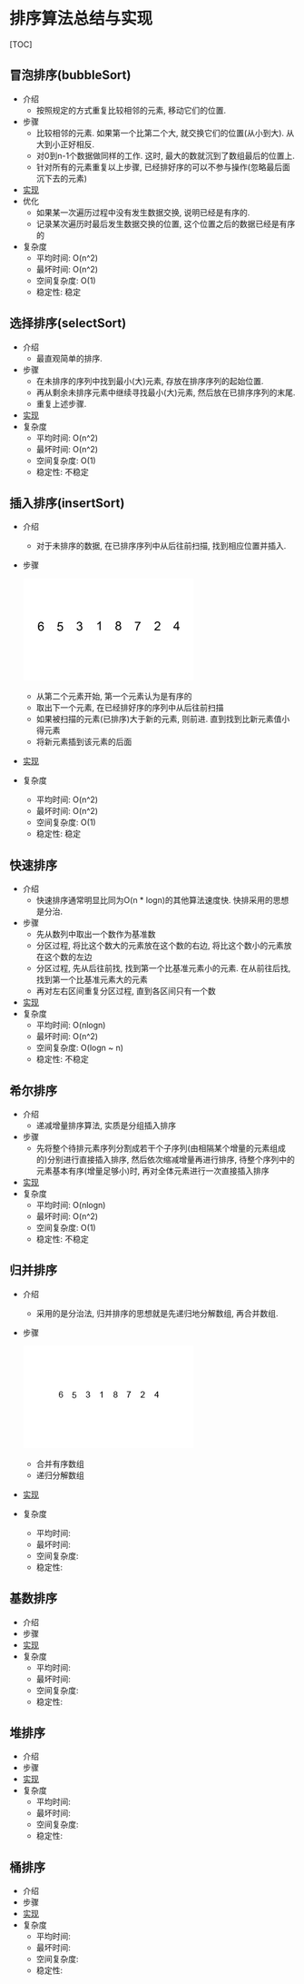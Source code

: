 # 排序算法总结与实现

[TOC]

## 冒泡排序(bubbleSort)

* 介绍
  * 按照规定的方式重复比较相邻的元素, 移动它们的位置. 
* 步骤
  * 比较相邻的元素. 如果第一个比第二个大, 就交换它们的位置(从小到大). 从大到小正好相反.
  * 对0到n-1个数据做同样的工作. 这时, 最大的数就沉到了数组最后的位置上.
  * 针对所有的元素重复以上步骤, 已经排好序的可以不参与操作(忽略最后面沉下去的元素)
* [实现](https://github.com/kuangpanda/Data-structure-and-algorithm-practice/)
* 优化
  * 如果某一次遍历过程中没有发生数据交换, 说明已经是有序的.
  * 记录某次遍历时最后发生数据交换的位置, 这个位置之后的数据已经是有序的
* 复杂度
  * 平均时间: O(n^2)
  * 最坏时间: O(n^2)
  * 空间复杂度: O(1)
  * 稳定性: 稳定




## 选择排序(selectSort)

* 介绍
  * 最直观简单的排序.
* 步骤
  * 在未排序的序列中找到最小(大)元素, 存放在排序序列的起始位置.
  * 再从剩余未排序元素中继续寻找最小(大)元素, 然后放在已排序序列的末尾.
  * 重复上述步骤.
* [实现]()
* 复杂度
  * 平均时间: O(n^2)
  * 最坏时间: O(n^2)
  * 空间复杂度: O(1)
  * 稳定性: 不稳定




## 插入排序(insertSort)

* 介绍

  * 对于未排序的数据, 在已排序序列中从后往前扫描, 找到相应位置并插入.

* 步骤

  ![insertion-sort](./insertion-sort.gif)

  * 从第二个元素开始, 第一个元素认为是有序的
  * 取出下一个元素, 在已经排好序的序列中从后往前扫描
  * 如果被扫描的元素(已排序)大于新的元素, 则前进. 直到找到比新元素值小得元素
  * 将新元素插到该元素的后面

* [实现]()

* 复杂度
  * 平均时间: O(n^2)
  * 最坏时间: O(n^2)
  * 空间复杂度: O(1)
  * 稳定性: 稳定



## 快速排序

* 介绍
  * 快速排序通常明显比同为O(n * logn)的其他算法速度快. 快排采用的思想是分治.
* 步骤
  * 先从数列中取出一个数作为基准数
  * 分区过程, 将比这个数大的元素放在这个数的右边, 将比这个数小的元素放在这个数的左边
  * 分区过程, 先从后往前找, 找到第一个比基准元素小的元素. 在从前往后找, 找到第一个比基准元素大的元素
  * 再对左右区间重复分区过程, 直到各区间只有一个数
* [实现]()
* 复杂度
  * 平均时间: O(nlogn)
  * 最坏时间: O(n^2)
  * 空间复杂度: O(logn ~ n)
  * 稳定性: 不稳定



## 希尔排序

* 介绍
  * 递减增量排序算法, 实质是分组插入排序
* 步骤
  * 先将整个待排元素序列分割成若干个子序列(由相隔某个增量的元素组成的)分别进行直接插入排序, 然后依次缩减增量再进行排序, 待整个序列中的元素基本有序(增量足够小)时, 再对全体元素进行一次直接插入排序
* [实现]()
* 复杂度
  * 平均时间: O(nlogn)
  * 最坏时间: O(n^2)
  * 空间复杂度: O(1)
  * 稳定性: 不稳定



## 归并排序

* 介绍

  * 采用的是分治法, 归并排序的思想就是先递归地分解数组, 再合并数组. 

* 步骤

  ![merge-sort](./merge-sort.gif)

  * 合并有序数组
  * 递归分解数组

* [实现]()

* 复杂度
  * 平均时间:
  * 最坏时间:
  * 空间复杂度:
  * 稳定性:

## 基数排序

* 介绍
* 步骤
* [实现]()
* 复杂度
  * 平均时间:
  * 最坏时间:
  * 空间复杂度:
  * 稳定性:

## 堆排序

* 介绍
* 步骤
* [实现]()
* 复杂度
  * 平均时间:
  * 最坏时间:
  * 空间复杂度:
  * 稳定性:

## 桶排序

* 介绍
* 步骤
* [实现]()
* 复杂度
  * 平均时间:
  * 最坏时间:
  * 空间复杂度:
  * 稳定性:




